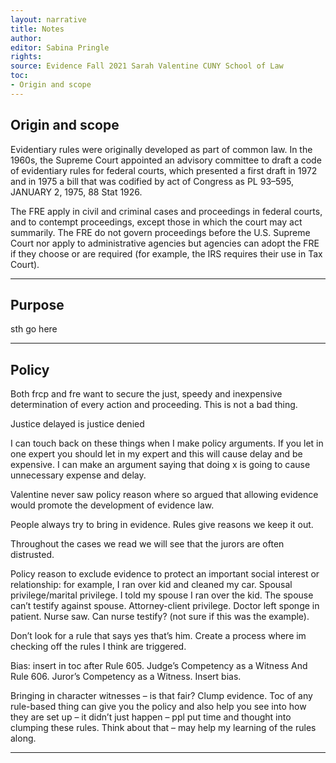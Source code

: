 ```yaml
---
layout: narrative
title: Notes
author:
editor: Sabina Pringle
rights:
source: Evidence Fall 2021 Sarah Valentine CUNY School of Law
toc:
- Origin and scope  
---
```


## Origin and scope  

Evidentiary rules were originally developed as part of common law. In the 1960s, the Supreme Court appointed an advisory committee to draft a code of evidentiary rules for federal courts, which presented a first draft in 1972 and in 1975 a bill that was codified by act of Congress as PL 93–595, JANUARY 2, 1975, 88 Stat 1926.

The FRE apply in civil and criminal cases and proceedings in federal courts, and to contempt proceedings, except those in which the court may act summarily. The FRE do not govern proceedings before the U.S. Supreme Court nor apply to administrative agencies but agencies can adopt the FRE if they choose or are required (for example, the IRS requires their use in Tax Court).

---

## Purpose

sth go here

---

## Policy

Both frcp and fre want to secure the just, speedy and inexpensive determination of every action and proceeding. This is not a bad thing.

Justice delayed is justice denied

I can touch back on these things when I make policy arguments. If you let in one expert you should let in my expert and this will cause delay and be expensive. I can make an argument saying that doing x is going to cause unnecessary expense and delay.


Valentine never saw policy reason where so argued that allowing evidence would promote the development of evidence law.

People always try to bring in evidence. Rules give reasons we keep it out.

Throughout the cases we read we will see that the jurors are often distrusted.

Policy reason to exclude evidence to protect an important social interest or relationship: for example, I ran over kid and cleaned my car. Spousal privilege/marital privilege. I told my spouse I ran over the kid. The spouse can’t testify against spouse. Attorney-client privilege. Doctor left sponge in patient. Nurse saw. Can nurse testify? (not sure if this was the example).

Don’t look for a rule that says yes that’s him. Create a process where im checking off the rules I think are triggered.

Bias: insert in toc after Rule 605. Judge’s Competency as a Witness
And Rule 606. Juror’s Competency as a Witness. Insert bias.

Bringing in character witnesses – is that fair? Clump evidence. Toc of any rule-based thing can give you the policy and also help you see into how they are set up – it didn’t just happen – ppl put time and thought into clumping these rules. Think about that – may help my learning of the rules along.

---
